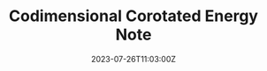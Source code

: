 ---
title: Codimensional Corotated Energy Note
summary: Derive formulas for Codimensional Corotated Energy

date: "2023-07-26T11:03:00Z"

draft: false
---
